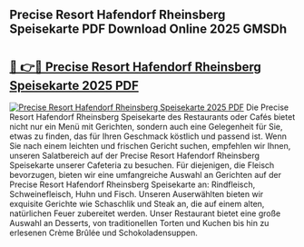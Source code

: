 ## Precise Resort Hafendorf Rheinsberg Speisekarte PDF Download Online 2025 GMSDh

# <h2><a href="http://gc6md8.nevu.top/?p=Precise+Resort+Hafendorf+Rheinsberg+Speisekarte">🔗 👉🔴 Precise Resort Hafendorf Rheinsberg Speisekarte 2025 PDF</a></h2>

[![Precise Resort Hafendorf Rheinsberg Speisekarte 2025 PDF](https://i.imgur.com/dBaPXMq.png)](http://gc6md8.nevu.top/?p=Precise+Resort+Hafendorf+Rheinsberg+Speisekarte)
Die Precise Resort Hafendorf Rheinsberg Speisekarte des Restaurants oder Cafés bietet nicht nur ein Menü mit Gerichten, sondern auch eine Gelegenheit für Sie, etwas zu finden, das für Ihren Geschmack köstlich und passend ist. Wenn Sie nach einem leichten und frischen Gericht suchen, empfehlen wir Ihnen, unseren Salatbereich auf der Precise Resort Hafendorf Rheinsberg Speisekarte unserer Cafeteria zu besuchen. Für diejenigen, die Fleisch bevorzugen, bieten wir eine umfangreiche Auswahl an Gerichten auf der Precise Resort Hafendorf Rheinsberg Speisekarte an: Rindfleisch, Schweinefleisch, Huhn und Fisch. Unseren Auserwählten bieten wir exquisite Gerichte wie Schaschlik und Steak an, die auf einem alten, natürlichen Feuer zubereitet werden. Unser Restaurant bietet eine große Auswahl an Desserts, von traditionellen Torten und Kuchen bis hin zu erlesenen Crème Brûlée und Schokoladensuppen.
